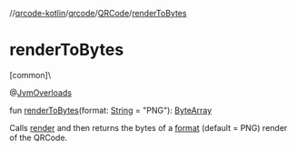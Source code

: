 //[qrcode-kotlin](../../../index.md)/[qrcode](../index.md)/[QRCode](index.md)/[renderToBytes](render-to-bytes.md)

# renderToBytes

[common]\

@[JvmOverloads](https://kotlinlang.org/api/latest/jvm/stdlib/kotlin-stdlib/kotlin.jvm/-jvm-overloads/index.html)

fun [renderToBytes](render-to-bytes.md)(format: [String](https://kotlinlang.org/api/latest/jvm/stdlib/kotlin-stdlib/kotlin/-string/index.html) = &quot;PNG&quot;): [ByteArray](https://kotlinlang.org/api/latest/jvm/stdlib/kotlin-stdlib/kotlin/-byte-array/index.html)

Calls [render](render.md) and then returns the bytes of a [format](render-to-bytes.md) (default = PNG) render of the QRCode.
